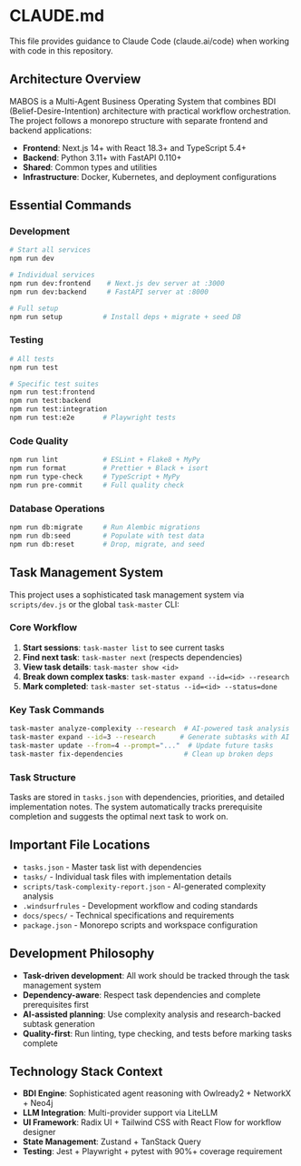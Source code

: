 # CLAUDE.md

This file provides guidance to Claude Code (claude.ai/code) when working with code in this repository.

## Architecture Overview

MABOS is a Multi-Agent Business Operating System that combines BDI (Belief-Desire-Intention) architecture with practical workflow orchestration. The project follows a monorepo structure with separate frontend and backend applications:

- **Frontend**: Next.js 14+ with React 18.3+ and TypeScript 5.4+
- **Backend**: Python 3.11+ with FastAPI 0.110+
- **Shared**: Common types and utilities
- **Infrastructure**: Docker, Kubernetes, and deployment configurations

## Essential Commands

### Development
```bash
# Start all services
npm run dev

# Individual services
npm run dev:frontend    # Next.js dev server at :3000
npm run dev:backend     # FastAPI server at :8000

# Full setup
npm run setup          # Install deps + migrate + seed DB
```

### Testing
```bash
# All tests
npm run test

# Specific test suites
npm run test:frontend
npm run test:backend
npm run test:integration
npm run test:e2e       # Playwright tests
```

### Code Quality
```bash
npm run lint           # ESLint + Flake8 + MyPy
npm run format         # Prettier + Black + isort  
npm run type-check     # TypeScript + MyPy
npm run pre-commit     # Full quality check
```

### Database Operations
```bash
npm run db:migrate     # Run Alembic migrations
npm run db:seed        # Populate with test data
npm run db:reset       # Drop, migrate, and seed
```

## Task Management System

This project uses a sophisticated task management system via `scripts/dev.js` or the global `task-master` CLI:

### Core Workflow
1. **Start sessions**: `task-master list` to see current tasks
2. **Find next task**: `task-master next` (respects dependencies)
3. **View task details**: `task-master show <id>`
4. **Break down complex tasks**: `task-master expand --id=<id> --research`
5. **Mark completed**: `task-master set-status --id=<id> --status=done`

### Key Task Commands
```bash
task-master analyze-complexity --research  # AI-powered task analysis
task-master expand --id=3 --research      # Generate subtasks with AI
task-master update --from=4 --prompt="..."  # Update future tasks
task-master fix-dependencies               # Clean up broken deps
```

### Task Structure
Tasks are stored in `tasks.json` with dependencies, priorities, and detailed implementation notes. The system automatically tracks prerequisite completion and suggests the optimal next task to work on.

## Important File Locations

- `tasks.json` - Master task list with dependencies
- `tasks/` - Individual task files with implementation details
- `scripts/task-complexity-report.json` - AI-generated complexity analysis
- `.windsurfrules` - Development workflow and coding standards
- `docs/specs/` - Technical specifications and requirements
- `package.json` - Monorepo scripts and workspace configuration

## Development Philosophy

- **Task-driven development**: All work should be tracked through the task management system
- **Dependency-aware**: Respect task dependencies and complete prerequisites first
- **AI-assisted planning**: Use complexity analysis and research-backed subtask generation
- **Quality-first**: Run linting, type checking, and tests before marking tasks complete

## Technology Stack Context

- **BDI Engine**: Sophisticated agent reasoning with Owlready2 + NetworkX + Neo4j
- **LLM Integration**: Multi-provider support via LiteLLM
- **UI Framework**: Radix UI + Tailwind CSS with React Flow for workflow designer
- **State Management**: Zustand + TanStack Query
- **Testing**: Jest + Playwright + pytest with 90%+ coverage requirement